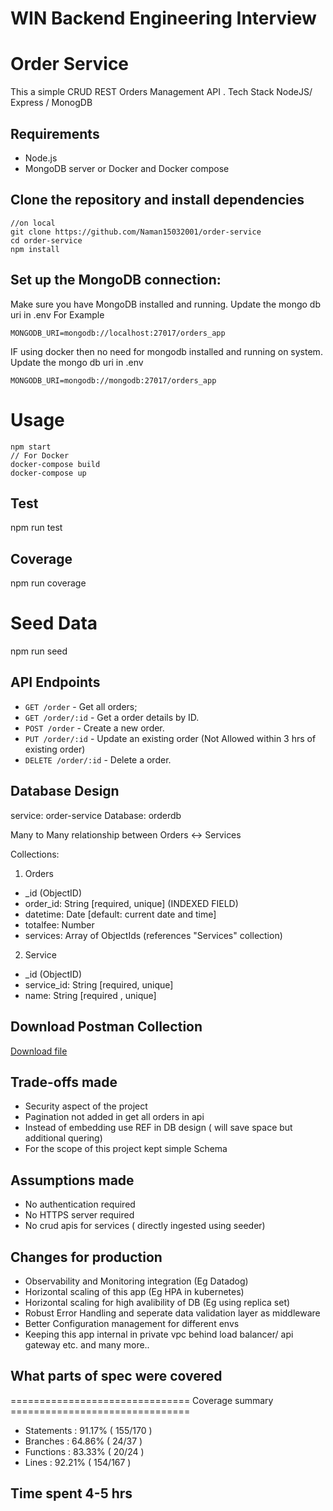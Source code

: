 # WIN Backend Engineering Interview

# Order Service

This a simple CRUD REST Orders Management API . Tech Stack NodeJS/ Express / MonogDB

## Requirements

- Node.js
- MongoDB server or Docker and Docker compose

## Clone the repository and install dependencies

```
//on local
git clone https://github.com/Naman15032001/order-service
cd order-service
npm install
```

## Set up the MongoDB connection:

Make sure you have MongoDB installed and running.
Update the mongo db uri in .env For Example

```
MONGODB_URI=mongodb://localhost:27017/orders_app
```

IF using docker then no need for mongodb installed and running on system.
Update the mongo db uri in .env

```
MONGODB_URI=mongodb://mongodb:27017/orders_app
```

# Usage

```
npm start
// For Docker
docker-compose build
docker-compose up
```

## Test

npm run test

## Coverage

npm run coverage

# Seed Data 

npm run seed

## API Endpoints

- `GET /order` - Get all orders;
- `GET /order/:id` - Get a order details by ID.
- `POST /order` - Create a new order.
- `PUT /order/:id` - Update an existing order
                     (Not Allowed  within 3 hrs of existing order)
- `DELETE /order/:id` - Delete a order.

## Database Design
service: order-service
Database: orderdb

Many to Many relationship between Orders <-> Services

Collections:
1. Orders
  - _id (ObjectID)
  - order_id: String [required, unique]  (INDEXED FIELD)
  - datetime: Date [default: current date and time]
  - totalfee: Number
  - services: Array of ObjectIds (references "Services" collection) 

2. Service
  - _id (ObjectID)
  - service_id: String [required, unique]
  - name: String [required , unique] 
  
## Download Postman Collection

[Download file](order_service.postman_collection.json)


## Trade-offs made
  - Security aspect of the project 
  - Pagination not added in get all orders in api 
  - Instead of embedding use REF in DB design ( will save space but 
    additional quering)
  - For the scope of this project kept simple Schema


## Assumptions made
  - No authentication required
  - No HTTPS server required
  - No crud apis for services ( directly ingested using seeder)

## Changes for production
  - Observability and Monitoring integration (Eg Datadog)
  - Horizontal scaling of this app (Eg HPA in kubernetes)
  - Horizontal scaling for high avalibility of DB (Eg using replica set)
  - Robust Error Handling and seperate data validation layer as 
    middleware
  - Better Configuration management for different envs 
  - Keeping this app internal in private vpc behind load balancer/ api
    gateway etc. and many more..


## What parts of spec were covered
=============================== Coverage summary ===============================

- Statements   : 91.17% ( 155/170 )
- Branches     : 64.86% ( 24/37 )
- Functions    : 83.33% ( 20/24 )
- Lines        : 92.21% ( 154/167 )


## Time spent 4-5 hrs 
